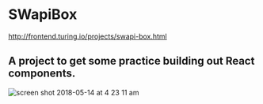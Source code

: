 # SWapiBox
http://frontend.turing.io/projects/swapi-box.html

## A project to get some practice building out React components. 

![screen shot 2018-05-14 at 4 23 11 am](https://user-images.githubusercontent.com/33009555/39992011-9be982e2-572e-11e8-8c65-7f8e76f6e9ca.png)

